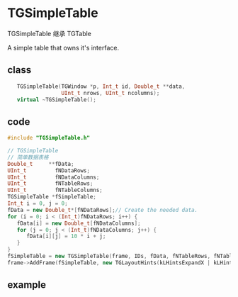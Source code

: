 <!-- TGSimpleTable.md --- 
;; 
;; Description: 
;; Author: Hongyi Wu(吴鸿毅)
;; Email: wuhongyi@qq.com 
;; Created: 二 11月  8 14:30:51 2016 (+0800)
;; Last-Updated: 二 11月  8 20:58:19 2016 (+0800)
;;           By: Hongyi Wu(吴鸿毅)
;;     Update #: 2
;; URL: http://wuhongyi.cn -->

# TGSimpleTable

TGSimpleTable 继承 TGTable

A simple table that owns it's interface.

## class

```cpp
   TGSimpleTable(TGWindow *p, Int_t id, Double_t **data,
                 UInt_t nrows, UInt_t ncolumns);
   virtual ~TGSimpleTable();
```

## code

```cpp
#include "TGSimpleTable.h"

// TGSimpleTable
// 简单数据表格
Double_t     **fData;
UInt_t         fNDataRows;
UInt_t         fNDataColumns;
UInt_t         fNTableRows;
UInt_t         fNTableColumns;
TGSimpleTable *fSimpleTable;
Int_t i = 0, j = 0;
fData = new Double_t*[fNDataRows];// Create the needed data.
for (i = 0; i < (Int_t)fNDataRows; i++) {
   fData[i] = new Double_t[fNDataColumns];
   for (j = 0; j < (Int_t)fNDataColumns; j++) {
      fData[i][j] = 10 * i + j;
   }
}
fSimpleTable = new TGSimpleTable(frame, IDs, fData, fNTableRows, fNTableColumns);
frame->AddFrame(fSimpleTable, new TGLayoutHints(kLHintsExpandX | kLHintsExpandY));
```

## example



<!-- TGSimpleTable.md ends here -->
